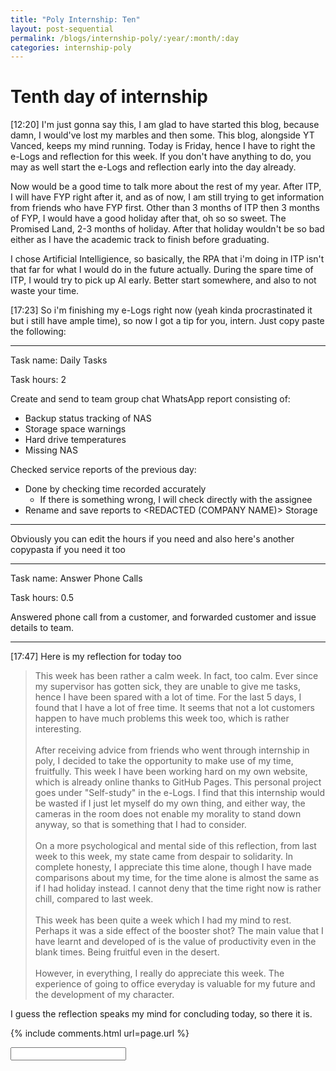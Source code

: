 ```yaml
---
title: "Poly Internship: Ten"
layout: post-sequential
permalink: /blogs/internship-poly/:year/:month/:day
categories: internship-poly
---
```

# Tenth day of internship

<span class="timestamp">[12:20]</span> I'm just gonna say this, I am glad to have started this blog, because damn, I would've lost my marbles and then some. This blog, alongside YT Vanced, keeps my mind running. Today is Friday, hence I have to right the e-Logs and reflection for this week. If you don't have anything to do, you may as well start the e-Logs and reflection early into the day already. 

Now would be a good time to talk more about the rest of my year. After ITP, I will have FYP right after it, and as of now, I am still trying to get information from friends who have FYP first. Other than 3 months of ITP then 3 months of FYP, I would have a good holiday after that, oh so so sweet. The Promised Land, 2-3 months of holiday. After that holiday wouldn't be so bad either as I have the academic track to finish before graduating. 

I chose Artificial Intelligience, so basically, the RPA that i'm doing in ITP isn't that far for what I would do in the future actually. During the spare time of ITP, I would try to pick up AI early. Better start somewhere, and also to not waste your time.

<span class="timestamp">[17:23]</span> So i'm finishing my e-Logs right now (yeah kinda procrastinated it but i still have ample time), so now I got a tip for you, intern. Just copy paste the following:

---

Task name: Daily Tasks

Task hours: 2


Create and send to team group chat WhatsApp report consisting of:
 - Backup status tracking of NAS
 - Storage space warnings
 - Hard drive temperatures
 - Missing NAS

Checked service reports of the previous day:
 - Done by checking time recorded accurately
    - If there is something wrong, I will check directly with the assignee
 - Rename and save reports to <span class="disable-selection" ondblclick="this.innerHTML='Infospace'"><REDACTED (COMPANY NAME)></span> Storage

---

Obviously you can edit the hours if you need and also here's another copypasta if you need it too

---

Task name: Answer Phone Calls

Task hours: 0.5


Answered phone call from a customer, and forwarded customer and issue details to team.

---

<span class="timestamp">[17:47]</span> Here is my reflection for today too

> This week has been rather a calm week. In fact, too calm. Ever since my supervisor has gotten sick, they are unable to give me tasks, hence I have been spared with a lot of time. For the last 5 days, I found that I have a lot of free time. It seems that not a lot customers happen to have much problems this week too, which is rather interesting.<br><br>After receiving advice from friends who went through internship in poly, I decided to take the opportunity to make use of my time, fruitfully. This week I have been working hard on my own website, which is already online thanks to GitHub Pages. This personal project goes under "Self-study" in the e-Logs. I find that this internship would be wasted if I just let myself do my own thing, and either way, the cameras in the room does not enable my morality to stand down anyway, so that is something that I had to consider.<br><br>On a more psychological and mental side of this reflection, from last week to this week, my state came from despair to solidarity. In complete honesty, I appreciate this time alone, though I have made comparisons about my time, for the time alone is almost the same as if I had holiday instead. I cannot deny that the time right now is rather chill, compared to last week. <br><br>This week has been quite a week which I had my mind to rest. Perhaps it was a side effect of the booster shot? The main value that I have learnt and developed of is the value of productivity even in the blank times. Being fruitful even in the desert. <br><br>However, in everything, I really do appreciate this week. The experience of going to office everyday is valuable for my future and the development of my character. 

I guess the reflection speaks my mind for concluding today, so there it is.

{% include comments.html url=page.url %}

<input id="password-input" type="password" class="text-secret" onkeyup="unlock()">

<span class="disable-selection" id="truth" style="display:none;">Finally, prayer meeting comes back to corporate again. 2 years of going to other peoples' houses doesn't hurt, but to have that refreshing corporate worship with the church on a Friday night is like taking a cold bath after riding your hog all day in front of a computer screen. <br><br>The distance between Suntec & the church was pretty short, so i had, like, and hour for dinner. As I approached a coffee shop, I slowly saw some people from the youth, and then I brightened up, as a wave of joy and happiness came over me seeing my community near church. I tagged along some of my brothers and we got to have fellowship, of which I ever so value so much.<br><br>Now the Word that pastor had for us during prayer meeting today, penetrated my soul. I lost the believe that there is power in declaring God over my obstacles of life. It was super refreshing, and to be honest, I was not expecting that rhema to come. I wish that prayer meeting would be in church every week, even if the distance to home is further than going to other peoples' houses.<br><br>Until next week, i want this hope that God provides will persevere, for His hope keeps on going.</span>
